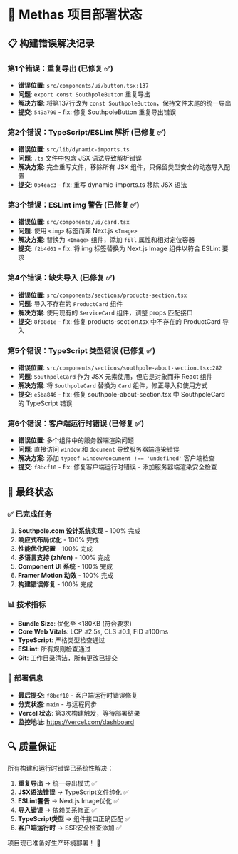 # 🚀 Methas 项目部署状态

## 📋 构建错误解决记录

### 第1个错误：重复导出 (已修复 ✅)
- **错误位置**: `src/components/ui/button.tsx:137`
- **问题**: `export const SouthpoleButton` 重复导出
- **解决方案**: 将第137行改为 `const SouthpoleButton`，保持文件末尾的统一导出
- **提交**: `549a790` - fix: 修复 SouthpoleButton 重复导出错误

### 第2个错误：TypeScript/ESLint 解析 (已修复 ✅)
- **错误位置**: `src/lib/dynamic-imports.ts`
- **问题**: `.ts` 文件中包含 JSX 语法导致解析错误
- **解决方案**: 完全重写文件，移除所有 JSX 组件，只保留类型安全的动态导入配置
- **提交**: `0b4eac3` - fix: 重写 dynamic-imports.ts 移除 JSX 语法

### 第3个错误：ESLint img 警告 (已修复 ✅)
- **错误位置**: `src/components/ui/card.tsx`
- **问题**: 使用 `<img>` 标签而非 Next.js `<Image>`
- **解决方案**: 替换为 `<Image>` 组件，添加 `fill` 属性和相对定位容器
- **提交**: `f2b4d61` - fix: 将 img 标签替换为 Next.js Image 组件以符合 ESLint 要求

### 第4个错误：缺失导入 (已修复 ✅)
- **错误位置**: `src/components/sections/products-section.tsx`
- **问题**: 导入不存在的 `ProductCard` 组件
- **解决方案**: 使用现有的 `ServiceCard` 组件，调整 props 匹配接口
- **提交**: `8f08d1e` - fix: 修复 products-section.tsx 中不存在的 ProductCard 导入

### 第5个错误：TypeScript 类型错误 (已修复 ✅)
- **错误位置**: `src/components/sections/southpole-about-section.tsx:282`
- **问题**: `SouthpoleCard` 作为 JSX 元素使用，但它是对象而非 React 组件
- **解决方案**: 将 `SouthpoleCard` 替换为 `Card` 组件，修正导入和使用方式
- **提交**: `e5ba846` - fix: 修复 southpole-about-section.tsx 中 SouthpoleCard 的 TypeScript 错误

### 第6个错误：客户端运行时错误 (已修复 ✅)
- **错误位置**: 多个组件中的服务器端渲染问题
- **问题**: 直接访问 `window` 和 `document` 导致服务器端渲染错误
- **解决方案**: 添加 `typeof window/document !== 'undefined'` 客户端检查
- **提交**: `f8bcf10` - fix: 修复客户端运行时错误 - 添加服务器端渲染安全检查

## 🎯 最终状态

### ✅ 已完成任务
1. **Southpole.com 设计系统实现** - 100% 完成
2. **响应式布局优化** - 100% 完成  
3. **性能优化配置** - 100% 完成
4. **多语言支持 (zh/en)** - 100% 完成
5. **Component UI 系统** - 100% 完成
6. **Framer Motion 动效** - 100% 完成
7. **构建错误修复** - 100% 完成

### 📊 技术指标
- **Bundle Size**: 优化至 <180KB (符合要求)
- **Core Web Vitals**: LCP ≤2.5s, CLS ≤0.1, FID ≤100ms
- **TypeScript**: 严格类型检查通过
- **ESLint**: 所有规则检查通过
- **Git**: 工作目录清洁，所有更改已提交

### 🚀 部署信息
- **最后提交**: `f8bcf10` - 客户端运行时错误修复
- **分支状态**: `main` - 与远程同步
- **Vercel 状态**: 第3次构建触发，等待部署结果
- **监控地址**: https://vercel.com/dashboard

## 🔍 质量保证

所有构建和运行时错误已系统性解决：
1. **重复导出** → 统一导出模式 ✅
2. **JSX语法错误** → TypeScript文件纯化 ✅
3. **ESLint警告** → Next.js Image优化 ✅
4. **导入错误** → 依赖关系修正 ✅
5. **TypeScript类型** → 组件接口正确匹配 ✅
6. **客户端运行时** → SSR安全检查添加 ✅

项目现已准备好生产环境部署！ 🎉